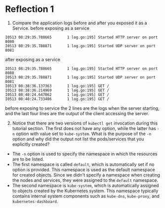 # Reflection 1
1. Compare the application logs before and after you exposed it as a Service.
before exposing as a service
``` shell
I0513 08:29:35.788665       1 log.go:195] Started HTTP server on port 8080
I0513 08:29:35.788871       1 log.go:195] Started UDP server on port  8081
```
after exposing as a service
``` shell
I0513 08:29:35.788665       1 log.go:195] Started HTTP server on port 8080
I0513 08:29:35.788871       1 log.go:195] Started UDP server on port  8081
I0513 08:38:36.137363       1 log.go:195] GET /
I0513 08:38:36.214969       1 log.go:195] GET /
I0513 08:40:24.647862       1 log.go:195] GET /
I0513 08:40:24.733486       1 log.go:195] GET /
```
before exposing to service the 2 lines are the logs when the server starting, and the last four lines are the output of the client accessing the server.

2. Notice that there are two versions of `kubectl get` invocation during this tutorial section. The first does not have any option, while the latter has `-n` option with value set to `kube-system`. What is the purpose of the `-n` option and why did the output not list the pods/services that you explicitly created?
- The `-n` option is used to specify the namespace in which the resources are to be listed. 
- The first namespace is called `default`, which is automatically set if no option is provided. This namespace is used as the default namespace for created objects. Since we didn't specify a namespace when creating the nodes and services, they were assigned to the `default` namespace.
- The second namespace is `kube-system`, which is automatically assigned to objects created by the Kubernetes system. This namespace typically contains internal system components such as `kube-dns`, `kube-proxy`, and `kubernetes-dashboard`.

